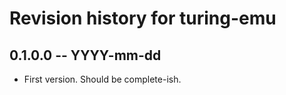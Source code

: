 # Revision history for turing-emu

## 0.1.0.0 -- YYYY-mm-dd

* First version. Should be complete-ish.
